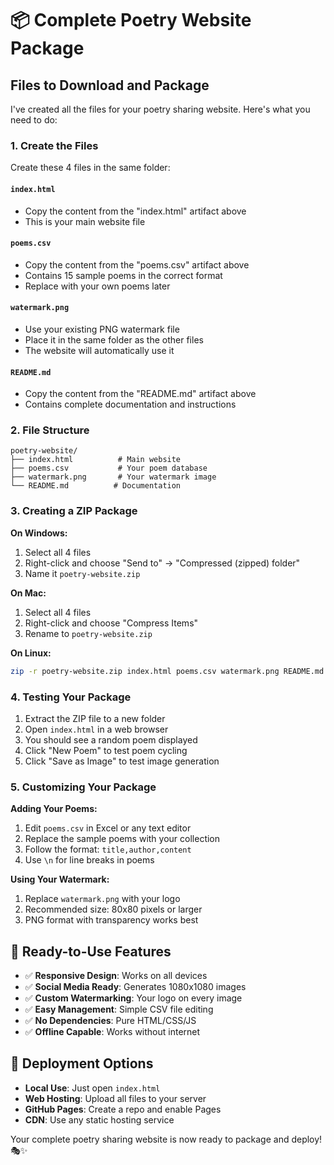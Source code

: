 # 📦 Complete Poetry Website Package

## Files to Download and Package

I've created all the files for your poetry sharing website. Here's what you need to do:

### 1. Create the Files

Create these 4 files in the same folder:

#### `index.html`
- Copy the content from the "index.html" artifact above
- This is your main website file

#### `poems.csv`  
- Copy the content from the "poems.csv" artifact above
- Contains 15 sample poems in the correct format
- Replace with your own poems later

#### `watermark.png`
- Use your existing PNG watermark file
- Place it in the same folder as the other files
- The website will automatically use it

#### `README.md`
- Copy the content from the "README.md" artifact above
- Contains complete documentation and instructions

### 2. File Structure
```
poetry-website/
├── index.html          # Main website
├── poems.csv           # Your poem database  
├── watermark.png       # Your watermark image
└── README.md          # Documentation
```

### 3. Creating a ZIP Package

**On Windows:**
1. Select all 4 files
2. Right-click and choose "Send to" → "Compressed (zipped) folder"
3. Name it `poetry-website.zip`

**On Mac:**
1. Select all 4 files
2. Right-click and choose "Compress Items"
3. Rename to `poetry-website.zip`

**On Linux:**
```bash
zip -r poetry-website.zip index.html poems.csv watermark.png README.md
```

### 4. Testing Your Package

1. Extract the ZIP file to a new folder
2. Open `index.html` in a web browser
3. You should see a random poem displayed
4. Click "New Poem" to test poem cycling
5. Click "Save as Image" to test image generation

### 5. Customizing Your Package

**Adding Your Poems:**
1. Edit `poems.csv` in Excel or any text editor
2. Replace the sample poems with your collection
3. Follow the format: `title,author,content`
4. Use `\n` for line breaks in poems

**Using Your Watermark:**
1. Replace `watermark.png` with your logo
2. Recommended size: 80x80 pixels or larger
3. PNG format with transparency works best

## 🎯 Ready-to-Use Features

- ✅ **Responsive Design**: Works on all devices
- ✅ **Social Media Ready**: Generates 1080x1080 images
- ✅ **Custom Watermarking**: Your logo on every image
- ✅ **Easy Management**: Simple CSV file editing
- ✅ **No Dependencies**: Pure HTML/CSS/JS
- ✅ **Offline Capable**: Works without internet

## 🚀 Deployment Options

- **Local Use**: Just open `index.html`
- **Web Hosting**: Upload all files to your server
- **GitHub Pages**: Create a repo and enable Pages
- **CDN**: Use any static hosting service

Your complete poetry sharing website is now ready to package and deploy! 🎭✨